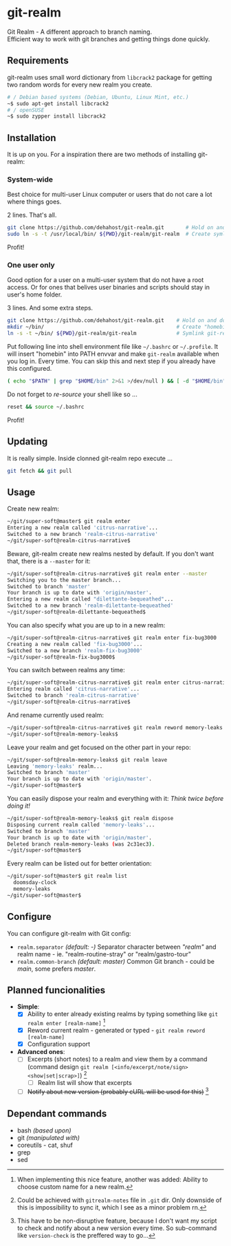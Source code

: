 # git-realm

Git Realm - A different approach to branch naming.\
Efficient way to work with git branches and getting things done quickly.

## Requirements

git-realm uses small word dictionary from `libcrack2` package for getting two random words for every new realm you create.

```bash
# / Debian based systems (Debian, Ubuntu, Linux Mint, etc.)
~$ sudo apt-get install libcrack2
# / openSUSE
~$ sudo zypper install libcrack2
```

## Installation

It is up on you. For a inspiration there are two methods of installing git-realm:

### System-wide

Best choice for multi-user Linux computer or users that do not care a lot where things goes.

2 lines. That's all.

```bash
git clone https://github.com/dehahost/git-realm.git       # Hold on and do not cd into the repo!
sudo ln -s -t /usr/local/bin/ ${PWD}/git-realm/git-realm  # Create symlink in /usr/local/bin/
```

Profit!

### One user only

Good option for a user on a multi-user system that do not have a root access. Or for ones that belives user binaries and scripts should stay in user's home folder.

3 lines. And some extra steps.

```bash
git clone https://github.com/dehahost/git-realm.git    # Hold on and do not cd into the repo!
mkdir ~/bin/                                           # Create "homebin"
ln -s -t ~/bin/ ${PWD}/git-realm/git-realm             # Symlink git-realm in
```

Put following line into shell environment file like `~/.bashrc` or `~/.profile`. It will insert "homebin" into PATH envvar and make `git-realm` available when you log in. Every time.
You can skip this and next step if you already have this configured.

```bash
( echo "$PATH" | grep "$HOME/bin" 2>&1 >/dev/null ) && [ -d "$HOME/bin" ] && export PATH="$PATH:$HOME/bin"
```

Do not forget to _re-source_ your shell like so ...

```bash
reset && source ~/.bashrc
```

Profit!

## Updating

It is really simple. Inside clonned git-realm repo execute ...

```bash
git fetch && git pull
```

## Usage

Create new realm:

```bash
~/git/super-soft@master$ git realm enter
Entering a new realm called 'citrus-narrative'...
Switched to a new branch 'realm-citrus-narrative'
~/git/super-soft@realm-citrus-narrative$
```

Beware, git-realm create new realms nested by default. If you don't want that, there is a `--master` for it:

```bash
~/git/super-soft@realm-citrus-narrative$ git realm enter --master
Switching you to the master branch...
Switched to branch 'master'
Your branch is up to date with 'origin/master'.
Entering a new realm called "dilettante-bequeathed"...
Switched to a new branch 'realm-dilettante-bequeathed'
~/git/super-soft@realm-dilettante-bequeathed$
```

You can also specify what you are up to in a new realm:

```bash
~/git/super-soft@realm-citrus-narrative$ git realm enter fix-bug3000
Creating a new realm called 'fix-bug3000'...
Switched to a new branch 'realm-fix-bug3000'
~/git/super-soft@realm-fix-bug3000$
```

You can switch between realms any time:

```bash
~/git/super-soft@realm-citrus-narrative$ git realm enter citrus-narrative
Entering realm called 'citrus-narrative'...
Switched to branch 'realm-citrus-narrative'
~/git/super-soft@realm-citrus-narrative$
```

And rename currently used realm:

```bash
~/git/super-soft@realm-citrus-narrative$ git realm reword memory-leaks
~/git/super-soft@realm-memory-leaks$
```

Leave your realm and get focused on the other part in your repo:

```bash
~/git/super-soft@realm-memory-leaks$ git realm leave
Leaving 'memory-leaks' realm...
Switched to branch 'master'
Your branch is up to date with 'origin/master'.
~/git/super-soft@master$
```

You can easily dispose your realm and everything with it:
_Think twice before doing it!_

```bash
~/git/super-soft@realm-memory-leaks$ git realm dispose
Disposing current realm called 'memory-leaks'...
Switched to branch 'master'
Your branch is up to date with 'origin/master'.
Deleted branch realm-memory-leaks (was 2c31ec3).
~/git/super-soft@master$
```

Every realm can be listed out for better orientation:

```bash
~/git/super-soft@master$ git realm list
  doomsday-clock
  memory-leaks
~/git/super-soft@master$
```

## Configure

You can configure git-realm with Git config:

- `realm.separator` _(default: -)_ Separator character between _"realm"_ and realm name - ie. "realm-routine-stray" or "realm/gastro-tour"
- `realm.common-branch` _(default: master)_ Common Git branch - could be _main_, some prefers _master_.

## Planned funcionalities

- __Simple__:
  - [x] Ability to enter already existing realms by typing something like `git realm enter [realm-name]` [^1]
  - [x] Reword current realm - generated or typed - `git realm reword [realm-name]`
  - [x] Configuration support
- __Advanced ones__:
  - [ ] Excerpts (short notes) to a realm and view them by a command (command design `git realm [<info/excerpt/note/sign> <show|set|scrap>]`) [^2]
    - [ ] Realm list will show that excerpts
  - [ ] ~~Notify about new version (probably cURL will be used for this)~~ [^3]

[^1]: When implementing this nice feature, another was added: Ability to choose custom name for a new realm.
[^2]: Could be achieved with `gitrealm-notes` file in `.git` dir. Only downside of this is impossibility to sync it, which I see as a minor problem rn.
[^3]: This have to be non-disruptive feature, because I don't want my script to check and notify about a new version every time. So sub-command like `version-check` is the preffered way to go...

## Dependant commands

- bash _(based upon)_
- git _(manipulated with)_
- coreutils - cat, shuf
- grep
- sed
